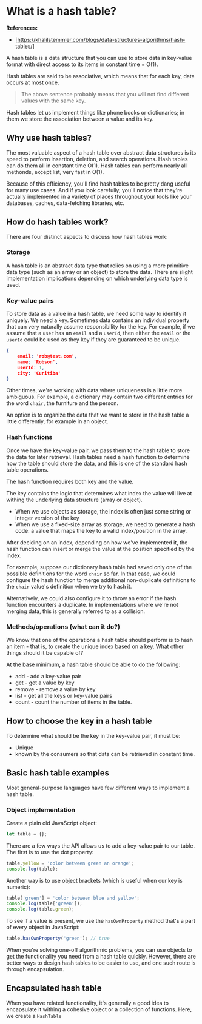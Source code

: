 # What is a hash table?

**References:**

* [https://khalilstemmler.com/blogs/data-structures-algorithms/hash-tables/]

A hash table is a data structure that you can use to store data in key-value format with direct
access to its items in constant time = O(1).

Hash tables are said to be associative, which means that for each key, data occurs at most once.

> The above sentence probably means that you will not find different values with the same key.

Hash tables let us implement things like phone books or dictionaries; in them we store the
association between a value and its key.

## Why use hash tables?

The most valuable aspect of a hash table over abstract data structures is its speed to perform
insertion, deletion, and search operations. Hash tables can do them all in constant time O(1).
Hash tables can perform nearly all methonds, except list, very fast in O(1).

Because of this efficiency, you'll find hash tables to be pretty dang useful for many use cases.
And if you look carefully, you'll notice that they're actually implemented in a variety of places
throughout your tools like your databases, caches, data-fetching libraries, etc.

## How do hash tables work?

There are four distinct aspects to discuss how hash tables work:

### Storage

A hash table is an abstract data type that relies on using a more primitive data type (such as
an array or an object) to store the data. There are slight implementation implications depending on
which underlying data type is used.

### Key-value pairs

To store data as a value in a hash table, we need some way to identify it uniquely. We need a key.
Sometimes data contains an individual property that can very naturally assume responsibility for the
key. For example, if we assume that a `user` has an `email` and a `userId`, then either the `email`
or the `userId` could be used as they key if they are guaranteed to be unique.

```json
{
	email: 'rob@test.com',
	name: 'Robson',
	userId: 1,
	city: 'Curitiba'
}
```

Other times, we're working with data where uniqueness is a little more ambiguous. For example,
a dictionary may contain two different entries for the word `chair`, the furniture and the person.

An option is to organize the data that we want to store in the hash table a little differently,
for example in an object.

### Hash functions

Once we have the key-value pair, we pass them to the hash table to store the data for later
retrieval. Hash tables need a hash function to determine how the table should store the data,
and this is one of the standard hash table operations.

The hash function requires both key and the value.

The key contains the logic that determines what index the value will live at withing the underlying
data structure (array or object).

* When we use objects as storage, the index is often just some string or integer version of the key
* When we use a fixed-size array as storage, we need to generate a hash code: a value that maps the key to a valid index/position in the array.

After deciding on an index, depending on how we've implemented it, the hash function can insert or merge
the value at the position specified by the index.

For example, suppose our dictionary hash table had saved only one of the possible definitions for the word
`chair` so far. In that case, we could configure the hash function to merge additional non-duplicate
definitions to the `chair` value's definition when we try to hash it.

Alternatively, we could also configure it to throw an error if the hash function encounters a duplicate.
In implementations where we're not merging data, this is generally referred to as a collision.

### Methods/operations (what can it do?)

We know that one of the operations a hash table should perform is to hash an item - that is, to create
the unique index based on a key. What other things should it be capable of?

At the base minimum, a hash table should be able to do the following:

* add - add a key-value pair
* get - get a value by key
* remove - remove a value by key
* list - get all the keys or key-value pairs
* count - count the number of items in the table.

## How to choose the key in a hash table

To determine what should be the key in the key-value pair, it must be:

* Unique
* known by the consumers so that data can be retrieved in constant time.

## Basic hash table examples

Most general-purpose languages have few different ways to implement a hash table.

### Object implementation

Create a plain old JavaScript object:

```javascript
let table = {};
```

There are a few ways the API allows us to add a key-value pair to our table. The first is to use the
dot property:

```javascript
table.yellow = 'color between green an orange';
console.log(table);
```

Another way is to use object brackets (which is useful when our key is numeric):

```javascript
table['green'] = 'color between blue and yellow';
console.log(table['green']);
console.log(table.green);
```

To see if a value is present, we use the `hasOwnProperty` method that's a part of every object in JavaScript:

```javascript
table.hasOwnProperty('green'); // true
```

When you're solving one-off algorithmic problems, you can use objects to get the functionality you
need from a hash table quickly. However, there are better ways to design hash tables to be easier
to use, and one such route is through encapsulation.

## Encapsulated hash table

When you have related functionality, it's generally a good idea to encapsulate it withing a cohesive
object or a collection of functions. Here, we create a `HashTable`